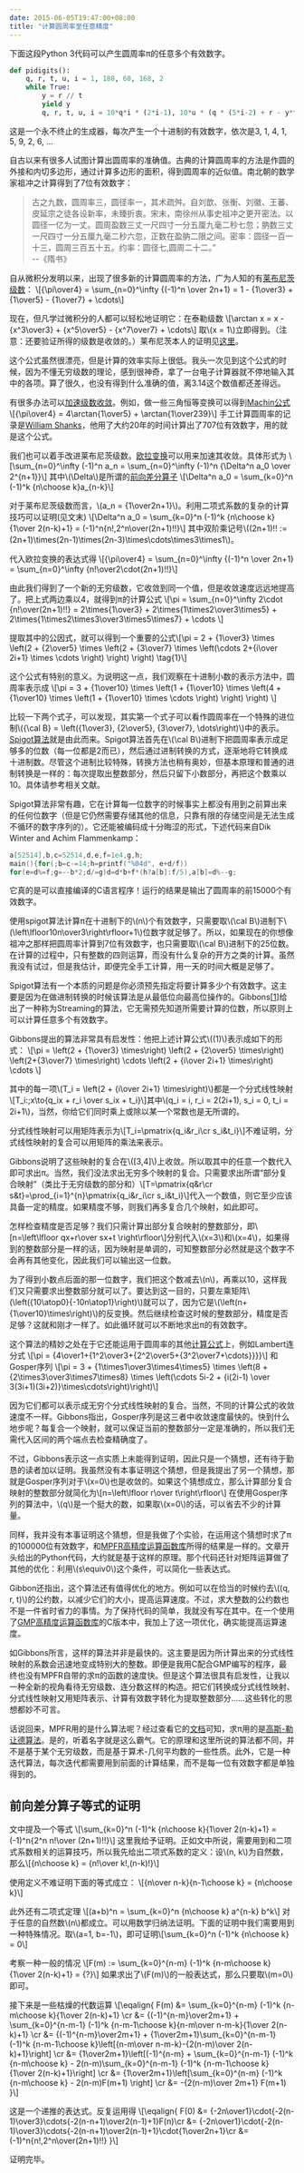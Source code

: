 ```yaml
---
date: 2015-06-05T19:47:00+08:00
title: "计算圆周率至任意精度"
---
```


下面这段Python 3代码可以产生圆周率π的任意多个有效数字。

```python
def pidigits():
    q, r, t, u, i = 1, 180, 60, 168, 2
    while True:
        y = r // t
        yield y
        q, r, t, u, i = 10*q*i * (2*i-1), 10*u * (q * (5*i-2) + r - y*t), t*u, u + 54*(i+1), i+1
```

这是一个永不终止的生成器，每次产生一个十进制的有效数字，依次是3, 1, 4, 1, 5, 9, 2, 6, ...

<!--more-->

自古以来有很多人试图计算出圆周率的准确值。古典的计算圆周率的方法是作圆的外接和内切多边形，通过计算多边形的面积，得到圆周率的近似值。南北朝的数学家祖冲之计算得到了7位有效数字：

> 古之九数，圆周率三，圆径率一，其术疏舛。自刘歆、张衡、刘徽、王蕃、皮延宗之徒各设新率，未臻折衷。宋末，南徐州从事史祖冲之更开密法。以圆径一亿为一丈。圆周盈数三丈一尺四寸一分五厘九毫二秒七忽；肭数三丈一尺四寸一分五厘九毫二秒六忽，正数在盈肭二限之间。密率：圆径一百一十三，圆周三百五十五。约率：圆径七,圆周二十二。”   
> --《隋书》

自从微积分发明以来，出现了很多新的计算圆周率的方法，广为人知的有[莱布尼茨级数]：
\\[{\pi\over4} = \sum\_{n=0}^\infty {(-1)^n \over 2n+1} = 1 - {1\over3} + {1\over5} - {1\over7} + \cdots\\]

现在，但凡学过微积分的人都可以轻松地证明它：在泰勒级数
\\[\arctan x = x - {x^3\over3} + {x^5\over5} - {x^7\over7} + \cdots\\]
取\\(x = 1\\)立即得到。（注意：还要验证所得的级数是收敛的。）莱布尼茨本人的证明见[这里][莱布尼茨证明]。

这个公式虽然很漂亮，但是计算的效率实际上很低。我头一次见到这个公式的时候，因为不懂无穷级数的理论，感到很神奇，拿了一台电子计算器就不停地输入其中的各项。算了很久，也没有得到什么准确的值，离3.14这个数值都还差得远。

有很多办法可以[加速级数收敛]。例如，做一些三角恒等变换可以得到[Machin公式]
\\[{\pi\over4} = 4\arctan{1\over5} + \arctan{1\over239}\\]
手工计算圆周率的记录是[William Shanks]，他用了大约20年的时间计算出了707位有效数字，用的就是这个公式。

我们也可以着手改进莱布尼茨级数。[欧拉变换]可以用来加速其收敛。具体形式为
\\[\sum\_{n=0}^\infty (-1)^n a\_n = \sum\_{n=0}^\infty (-1)^n {\Delta^n a\_0 \over 2^{n+1}}\\]
其中\\(\Delta\\)是所谓的[前向差分算子]
\\[\Delta^n a\_0 = \sum\_{k=0}^n (-1)^k {n\choose k}a\_{n-k}\\]

对于莱布尼茨级数而言，\\(a\_n = {1\over2n+1}\\)。利用二项式系数的复杂的计算技巧可以证明(见文末)
\\[\Delta^n a\_0 = \sum\_{k=0}^n (-1)^k {n\choose k}{1\over 2(n-k)+1} = (-1)^n{n!\,2^n\over(2n+1)!!}\\]
其中双阶乘记号\\((2n+1)!! := (2n+1)\times(2n-1)\times(2n-3)\times\cdots\times3\times1\\)。

代入欧拉变换的表达式得
\\[{\pi\over4} = \sum\_{n=0}^\infty {(-1)^n \over 2n+1} = \sum\_{n=0}^\infty {n!\over2\cdot(2n+1)!!}\\]

由此我们得到了一个新的无穷级数，它收敛到同一个值，但是收敛速度远远地提高了。把上式两边乘以4，就得到π的计算公式
\\[\pi = \sum\_{n=0}^\infty 2\cdot {n!\over(2n+1)!!} = 2\times{1\over3} + 2\times{1\times2\over3\times5} + 2\times{1\times2\times3\over3\times5\times7} + \cdots \\]

提取其中的公因式，就可以得到一个重要的公式\\[\pi = 2 + {1\over3} \times \left(2 + {2\over5} \times \left(2 + {3\over7} \times \left(\cdots 2+{i\over 2i+1} \times \cdots \right) \right) \right) \tag{1}\\]

这个公式有特别的意义。为说明这一点，我们观察在十进制小数的表示方法中，圆周率表示成
\\[\pi = 3 + {1\over10} \times \left(1 + {1\over10} \times \left(4 + {1\over10} \times \left(1 + {1\over10} \times \cdots \right) \right) \right) \\]

比较一下两个式子，可以发现，其实第一个式子可以看作圆周率在一个特殊的进位制\\({\cal B} = \left({1\over3}, {2\over5}, {3\over7}, \dots\right)\\)中的表示。[Spigot算法]就是由此而来。Spigot算法首先在\\(\cal B\\)进制下把圆周率表示成足够多的位数（每一位都是2而已），然后通过进制转换的方式，逐渐地将它转换成十进制数。尽管这个进制比较特殊，转换方法也稍有奥妙，但基本原理和普通的进制转换是一样的：每次提取出整数部分，然后只留下小数部分，再把这个数乘以10。具体请参考相关文献。

Spigot算法非常有趣，它在计算每一位数字的时候事实上都没有用到之前算出来的任何位数字（但是它仍然需要存储其他的信息，只靠有限的存储空间是无法生成不循环的数字序列的）。它还能被编码成十分晦涩的形式，下述代码来自Dik Winter and Achim Flammenkamp：

```c
a[52514],b,c=52514,d,e,f=1e4,g,h;
main(){for(;b=c-=14;h=printf("%04d", e+d/f))
for(e=d%=f;g=--b*2;d/=g)d=d*b+f*(h?a[b]:f/5),a[b]=d%--g;
```

它真的是可以直接编译的C语言程序！运行的结果是输出了圆周率的前15000个有效数字。

使用spigot算法计算π在十进制下的\\(n\\)个有效数字，只需要取\\(\cal B\\)进制下\\(\left\lfloor10n\over3\right\rfloor+1\\)位数字就足够了。所以，如果现在的你想像祖冲之那样把圆周率计算到7位有效数字，也只需要取\\(\cal B\\)进制下的25位数。在计算的过程中，只有整数的四则运算，而没有什么复杂的开方之类的计算。虽然我没有试过，但是我估计，即便完全手工计算，用一天的时间大概是足够了。

Spigot算法有一个本质的问题是你必须预先指定将要计算多少个有效数字。这主要是因为在做进制转换的时候该算法是从最低位向最高位操作的。Gibbons\[[1][Gibbons]\]给出了一种称为Streaming的算法，它无需预先知道所需要计算的位数，所以原则上可以计算任意多个有效数字。

Gibbons提出的算法非常具有启发性：他把上述计算公式\\((1)\\)表示成如下的形式：
\\[\pi = \left(2 + {1\over3} \times\right) \left(2 + {2\over5} \times\right) \left(2+{3\over7} \times\right) \cdots \left(2 + {i\over 2i+1} \times\right) \cdots \\]

其中的每一项\\(T\_i = \left(2 + {i\over 2i+1} \times\right)\\)都是一个分式线性映射\\[T\_i:\;x\to{q\_ix + r\_i \over s\_ix + t\_i}\\]其中\\(q\_i = i, r\_i = 2(2i+1), s\_i = 0, t\_i = 2i+1\\)，当然，你给它们同时乘上或除以某一个常数也是无所谓的。

分式线性映射可以用矩阵表示为\\[T\_i=\pmatrix{q\_i&r\_i\cr s\_i&t\_i}\\]不难证明，分式线性映射的复合可以用矩阵的乘法来表示。

Gibbons说明了这些映射的复合在\\([3,4]\\)上收敛。所以取其中的任意一个数代入即可求出π。当然，我们没法求出无穷多个映射的复合。只需要求出所谓“部分复合映射”（类比于无穷级数的部分和）\\[T=\pmatrix{q&r\cr s&t}=\prod_{i=1}^{n}\pmatrix{q\_i&r\_i\cr s\_i&t\_i}\\]代入一个数值，则它至少应该具备一定的精度。如果精度不够，则我们再多复合几个映射，如此即可。

怎样检查精度是否足够？我们只需计算出部分复合映射的整数部分，即\\[n=\left\lfloor qx+r\over sx+t \right\rfloor\\]分别代入\\(x=3\\)和\\(x=4\\)，如果得到的整数部分是一样的话，因为映射是单调的，可知整数部分必然就是这个数字不会再有其他变化，因此我们可以输出这一位数。

为了得到小数点后面的那一位数字，我们把这个数减去\\(n\\)，再乘以10，这样我们又只需要求出整数部分就可以了。要达到这一目的，只要左乘矩阵\\(\left({10\atop0}{-10n\atop1}\right)\\)就可以了，因为它是\\(\left(n+{1\over10}\times\right)\\)的反变换。然后继续检查这时候的整数部分，精度是否足够？这就和刚才一样了。如此循环就可以不断地求出π的有效数字。

这个算法的精妙之处在于它还能运用于圆周率的其他[计算公式][圆周率公式]上，例如Lambert连分式
\\[\pi = {4\over1+{1^2\over3+{2^2\over5+{3^2\over7+\cdots}}}}\\]
和Gosper序列
\\[\pi = 3 + {1\times1\over3\times4\times5} \times \left(8 + {2\times3\over3\times7\times8} \times \left(\cdots 5i-2 + {i(2i-1) \over 3(3i+1)(3i+2)}\times\cdots\right)\right)\\]

因为它们都可以表示成无穷个分式线性映射的复合。当然，不同的计算公式的收敛速度不一样。Gibbons指出，Gosper序列是这三者中收敛速度最快的。快到什么地步呢？每复合一个映射，就可以保证当前的整数部分一定是准确的，所以我们无需代入区间的两个端点去检查精确度了。

不过，Gibbons表示这一点实质上未能得到证明，因此只是一个猜想，还有待于勤恳的读者加以证明。我虽然没有本事证明这个猜想，但是我提出了另一个猜想，那就是Gosper序列对于\\(x=0\\)也是收敛的。如果这个猜想成立，那么计算部分复合映射的整数部分就简化为\\[n=\left\lfloor r\over t\right\rfloor\\]
在使用Gosper序列的算法中，\\(q\\)是一个挺大的数，如果取\\(x=0\\)的话，可以省去不少的计算量。

同样，我并没有本事证明这个猜想，但是我做了个实验，在运用这个猜想时求了π的100000位有效数字，和[MPFR高精度运算函数库](http://www.mpfr.org/)所得的结果是一样的。文章开头给出的Python代码，大约就是基于这样的原理。那个代码还针对矩阵运算做了其他的优化：利用\\(s\equiv0\\)这个条件，可以简化一些表达式。

Gibbon还指出，这个算法还有值得优化的地方。例如可以在恰当的时候约去\\((q, r, t)\\)的公约数，以减少它们的大小，提高运算速度。不过，求大整数的公约数也不是一件省时省力的事情。为了保持代码的简单，我就没有写在其中。在一个使用了[GMP高精度运算函数库](http://www.gmplib.org)的C版本中，我加上了这一项优化，确实能提高运算速度。

如Gibbons所言，这样的算法并非是最快的。这主要是因为所计算出来的分式线性映射的系数会迅速地变成特别大的整数。即便是我用C配合GMP编写的程序，最终也没有MPFR自带的求π的函数的速度快。但是这个算法很具有启发性，让我以一种全新的视角看待无穷级数、连分数这样的构造。把它们转换成分式线性映射、分式线性映射又用矩阵表示、计算有效数字转化为提取整数部分……这些转化的思想都妙不可言。

话说回来，MPFR用的是什么算法呢？经过查看它的[文档](http://www.mpfr.org/algo.html)可知，求π用的是[高斯-勒让德算法]。是的，听着名字就是这么霸气。它的原理和这里所说的算法都不同，并不是基于某个无穷级数，而是基于算术-几何平均数的一些性质。此外，它是一种迭代算法，每次迭代都需要用到前面的计算结果，而不是每一位有效数字都是单独得到的。

## 前向差分算子等式的证明

文中提及一个等式
\\[\sum\_{k=0}^n (-1)^k {n\choose k}{1\over 2(n-k)+1} = (-1)^n{2^n n!\over (2n+1)!!}\\]
这里我给予证明。正如文中所说，需要用到和二项式系数相关的运算技巧，所以我先给出二项式系数的定义：设\\(n, k\\)为自然数，那么\\[{n\choose k} = {n!\over k!\,(n-k)!}\\]

使用定义不难证明下面的等式成立：
\\[{n\over n-k}{n-1\choose k} = {n\choose k}\\]

此外还有二项式定理
\\[(a+b)^n = \sum\_{k=0}^n {n\choose k} a^{n-k} b^k\\]
对于任意的自然数\\(n\\)都成立。可以用数学归纳法证明。下面的证明中我们需要用到一种特殊情况。取\\(a=1, b=-1\\)，即可证明\\[\sum\_{k=0}^n (-1)^k {n\choose k} = 0\\]

考察一种一般的情况
\\[F(m) := \sum\_{k=0}^{n-m} (-1)^k {n-m\choose k}{1\over 2(n-k)+1} = {?}\\]
如果求出了\\(F(m)\\)的一般表达式，那么只要取\\(m=0\\)即可。

接下来是一些枯燥的代数运算
\\\[\eqalign{
F(m)
&= \sum\_{k=0}^{n-m} (-1)^k {n-m\choose k}{1\over 2(n-k)+1} \cr
&= {(-1)^{n-m}\over2m+1} + \sum\_{k=0}^{n-m-1} (-1)^k {n-m-1\choose k}{n-m\over n-m-k}{1\over 2(n-k)+1} \cr
&= {(-1)^{n-m}\over2m+1} + {1\over2m+1}\sum\_{k=0}^{n-m-1} (-1)^k {n-m-1\choose k}\left[{n-m\over n-m-k}-{2(n-m)\over 2(n-k)+1}\right] \cr
&= {1\over2m+1}\left[(-1)^{n-m} + \sum\_{k=0}^{n-m-1} (-1)^k {n-m\choose k} - 2(n-m)\sum\_{k=0}^{n-m-1} (-1)^k {n-m-1\choose k}{1\over 2(n-k)+1}\right] \cr
&= {1\over2m+1}\left[\sum\_{k=0}^{n-m} (-1)^k {n-m\choose k} - 2(n-m)F(m+1) \right] \cr
&= -{2(n-m)\over 2m+1} F(m+1)
}\\\]

这是一个递推的表达式。反复运用得
\\[\eqalign{
F(0)
&= {-2n\over1}\cdot{-2(n-1)\over3}\cdots{-2(n-n+1)\over2(n-1)+1}F(n)\cr
&= {-2n\over1}\cdot{-2(n-1)\over3}\cdots{-2(n-n+1)\over2(n-1)+1}\cdot{1\over2n+1}\cr
&= (-1)^n{n!\,2^n\over(2n+1)!!}
}\\]

证明完毕。

[莱布尼茨级数]:		http://en.wikipedia.org/wiki/Leibniz_formula_for_%CF%80
[莱布尼茨证明]:		https://proofwiki.org/wiki/Leibniz's_Formula_for_Pi
[加速级数收敛]:		http://en.wikipedia.org/wiki/Series_acceleration
[Machin公式]:		http://mathworld.wolfram.com/MachinsFormula.html
[William Shanks]:	http://en.wikipedia.org/wiki/William_Shanks
[欧拉变换]:		http://mathworld.wolfram.com/EulerTransform.html
[前向差分算子]:		http://en.wikipedia.org/wiki/Forward_difference_operator
[Spigot算法]:		http://www.mathpropress.com/stan/bibliography/spigot.pdf
[Gibbons]:		http://web.comlab.ox.ac.uk/oucl/work/jeremy.gibbons/publications/spigot.pdf
[圆周率公式]:		http://mathworld.wolfram.com/PiFormulas.html
[高斯-勒让德算法]:	http://en.wikipedia.org/wiki/Gauss%E2%80%93Legendre_algorithm
